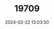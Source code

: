 ---
title: "19709"
category: "Rhynchocyon cirnei"
draft: false
date: 2024-02-22 13:03:50
languages:
  English: ["Chequered Elephant-shrew", "Chequered Sengi"]
---